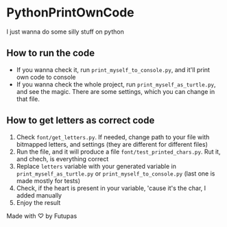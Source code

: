 # PythonPrintOwnCode
I just wanna do some silly stuff on python

## How to run the code
* If you wanna check it, run `print_myself_to_console.py`, and it'll print own code to console
* If you wanna check the whole project, run `print_myself_as_turtle.py`, and see the magic. There are some settings, which you can change in that file.

## How to get letters as correct code
1. Check `font/get_letters.py`. If needed, change path to your file with bitmapped letters, and settings (they are different for different files)
2. Run the file, and it will produce a file `font/test_printed_chars.py`. Rut it, and chech, is everything correct
3. Replace `letters` variable with your generated variable in `print_myself_as_turtle.py` or `print_myself_to_console.py` (last one is made mostly for tests)
4. Check, if the heart is present in your variable, 'cause it's the char, I added manually
5. Enjoy the result

Made with ♡ by Futupas
